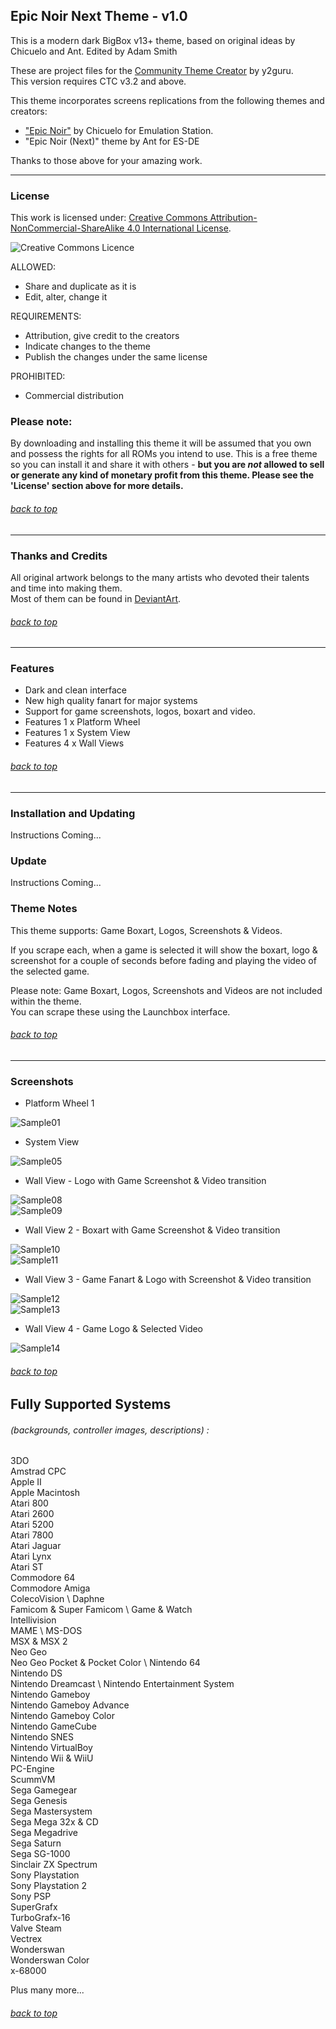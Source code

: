 ## Epic Noir Next Theme - v1.0

This is a modern dark BigBox v13+ theme, based on original ideas by Chicuelo and Ant.
Edited by Adam Smith

These are project files for the [Community Theme Creator](https://www.patreon.com/COMMUNITYThemeCreator) by y2guru. \
This version requires CTC v3.2 and above.

This theme incorporates screens replications from the following themes and creators:
- ["Epic Noir"](https://retropie.org.uk/forum/topic/25351/epic-noir-dark-mode-theme) by Chicuelo for Emulation Station.
- "Epic Noir (Next)" theme by Ant for ES-DE

Thanks to those above for your amazing work.

---

### License

This work is licensed under: [Creative Commons Attribution-NonCommercial-ShareAlike 4.0 International License](http://creativecommons.org/licenses/by-nc-sa/4.0/).

![Creative Commons Licence](https://i.creativecommons.org/l/by-nc-sa/4.0/88x31.png "Creative Commons Licence")

ALLOWED:
- Share and duplicate as it is
- Edit, alter, change it

REQUIREMENTS:
- Attribution, give credit to the creators
- Indicate changes to the theme
- Publish the changes under the same license

PROHIBITED:
- Commercial distribution

### Please note:
By downloading and installing this theme it will be assumed that you own and possess the rights for all ROMs you intend to use. This is a free theme so you can install it and share it with others - **but you are *not* allowed to sell or generate any kind of monetary profit from this theme. Please see the 'License' section above for more details.**

###### [back to top](https://github.com/asmithau/Epic-Noir-Next)

---

### Thanks and Credits

All original artwork belongs to the many artists who devoted their talents and time into making them. \
Most of them can be found in [DeviantArt](http://www.deviantart.com/).

###### [back to top](https://github.com/asmithau/Epic-Noir-Next)

---

### Features

* Dark and clean interface
* New high quality fanart for major systems
* Support for game screenshots, logos, boxart and video.
* Features 1 x Platform Wheel
* Features 1 x System View
* Features 4 x Wall Views


###### [back to top](https://github.com/asmithau/Epic-Noir-Next)

---

### Installation and Updating

Instructions Coming...

### Update

Instructions Coming...

### Theme Notes

This theme supports: Game Boxart, Logos, Screenshots & Videos.

If you scrape each, when a game is selected it will show the boxart, logo & screenshot for a couple of seconds before fading and playing the video of the selected game.

Please note: Game Boxart, Logos, Screenshots and Videos are not included within the theme. \
You can scrape these using the Launchbox interface.

###### [back to top](https://github.com/asmithau/Epic-Noir-Next)

---

### Screenshots

- Platform Wheel 1

![Sample01](https://github.com/asmithau/Epic-Noir-Next/blob/main/Media/Samples/PlatformWheel1.png)

- System View

![Sample05](https://github.com/asmithau/Epic-Noir-Next/blob/main/Media/Samples/SystemView.png)

- Wall View - Logo with Game Screenshot & Video transition

![Sample08](https://github.com/asmithau/Epic-Noir-Next/blob/main/Media/Samples/WallViewBox.png) \
![Sample09](https://github.com/asmithau/Epic-Noir-Next/blob/main/Media/Samples/WallViewVideo.png)

- Wall View 2 - Boxart with Game Screenshot & Video transition

![Sample10](https://github.com/asmithau/Epic-Noir-Next/blob/main/Media/Samples/WallView2Box.png) \
![Sample11](https://github.com/asmithau/Epic-Noir-Next/blob/main/Media/Samples/WallView2Video.png)

- Wall View 3 - Game Fanart & Logo with Screenshot & Video transition

![Sample12](https://github.com/asmithau/Epic-Noir-Next/blob/main/Media/Samples/WallView3Box.png) \
![Sample13](https://github.com/asmithau/Epic-Noir-Next/blob/main/Media/Samples/WallView3Video.png)

- Wall View 4 - Game Logo & Selected Video

![Sample14](https://github.com/asmithau/Epic-Noir-Next/blob/main/Media/Samples/WallView4.png)

###### [back to top](https://github.com/asmithau/Epic-Noir-Next)

## Fully Supported Systems
###### (backgrounds, controller images, descriptions) :

3DO \
Amstrad CPC \
Apple II \
Apple Macintosh \
Atari 800 \
Atari 2600 \
Atari 5200 \
Atari 7800 \
Atari Jaguar \
Atari Lynx \
Atari ST \
Commodore 64 \
Commodore Amiga \
ColecoVision \ 
Daphne \
Famicom & Super Famicom \ 
Game & Watch \
Intellivision \
MAME \ 
MS-DOS \
MSX & MSX 2 \
Neo Geo \
Neo Geo Pocket & Pocket Color \ 
Nintendo 64 \
Nintendo DS \
Nintendo Dreamcast \ 
Nintendo Entertainment System \
Nintendo Gameboy \
Nintendo Gameboy  Advance\
Nintendo Gameboy Color \
Nintendo GameCube \
Nintendo SNES \
Nintendo VirtualBoy \
Nintendo Wii & WiiU \
PC-Engine \
ScummVM \
Sega Gamegear \
Sega Genesis \
Sega Mastersystem \
Sega Mega 32x & CD \
Sega Megadrive \
Sega Saturn \
Sega SG-1000 \
Sinclair ZX Spectrum \
Sony Playstation \
Sony Playstation 2 \
Sony PSP \
SuperGrafx \
TurboGrafx-16 \
Valve Steam \
Vectrex \
Wonderswan \
Wonderswan Color \
x-68000

Plus many more...


###### [back to top](https://github.com/asmithau/Epic-Noir-Next)
